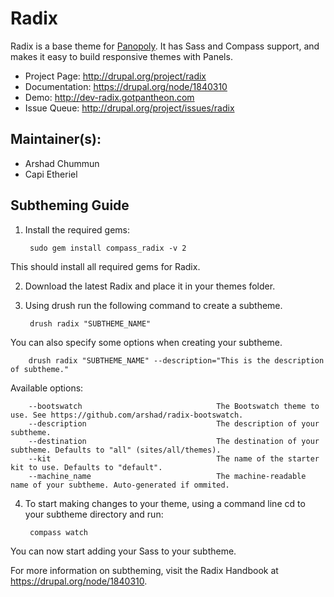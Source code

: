 # Radix

Radix is a base theme for [Panopoly](http://drupal.org/project/panopoly). It has Sass and Compass support, and makes it easy to build responsive themes with Panels.

* Project Page:   http://drupal.org/project/radix
* Documentation:  https://drupal.org/node/1840310
* Demo:           http://dev-radix.gotpantheon.com
* Issue Queue:    http://drupal.org/project/issues/radix

## Maintainer(s): 

* Arshad Chummun
* Capi Etheriel

## Subtheming Guide

1. Install the required gems:

        sudo gem install compass_radix -v 2

  This should install all required gems for Radix.

2. Download the latest Radix and place it in your themes folder.

3. Using drush run the following command to create a subtheme.

        drush radix "SUBTHEME_NAME"

  You can also specify some options when creating your subtheme.

        drush radix "SUBTHEME_NAME" --description="This is the description of subtheme."

  Available options:

        --bootswatch                              The Bootswatch theme to use. See https://github.com/arshad/radix-bootswatch.
        --description                             The description of your subtheme.
        --destination                             The destination of your subtheme. Defaults to "all" (sites/all/themes).
        --kit                                     The name of the starter kit to use. Defaults to "default".
        --machine_name                            The machine-readable name of your subtheme. Auto-generated if ommited.

4. To start making changes to your theme, using a command line cd to your subtheme directory and run:
        
        compass watch

  You can now start adding your Sass to your subtheme.


For more information on subtheming, visit the Radix Handbook at https://drupal.org/node/1840310.

